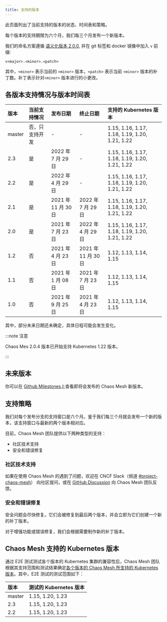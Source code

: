 ```yaml
---
title: 支持的版本
---
```


此页面列出了当前支持的版本的状态、时间表和策略。

每个版本的支持期限为六个月，我们每三个月发布一个新版本。

我们的命名方案遵循 [语义化版本 2.0.0](https://semver.org/lang/zh-CN/), 并在 git 标签和 docker 镜像中加入 `v` 前缀:

```plain
v<major>.<minor>.<patch>
```

其中，`<minor>` 表示当前的 `<minor>` 版本，`<patch>` 表示当前 `<minor>` 版本的补丁数。补丁表示针对`<minor>` 版本进行的小更改。

## 各版本支持情况与版本时间表

| 版本   | 当前支持情况   | 发布日期            | 终止日期            | 支持的 Kubernetes 版本                         |
| :----- | :------------- | :------------------ | :------------------ | :--------------------------------------------- |
| master | 否，只支持开发 | -                   | -                   | 1.15, 1.16, 1.17, 1.18, 1.19, 1.20, 1.21, 1.22 |
| 2.3    | 是             | 2022 年 7 月 29 日  | -                   | 1.15, 1.16, 1.17, 1.18, 1.19, 1.20, 1.21, 1.22 |
| 2.2    | 是             | 2022 年 4 月 29 日  | -                   | 1.15, 1.16, 1.17, 1.18, 1.19, 1.20, 1.21, 1.22 |
| 2.1    | 是             | 2021 年 11 月 30 日 | 2022 年 7 月 29 日  | 1.15, 1.16, 1.17, 1.18, 1.19, 1.20, 1.21, 1.22 |
| 2.0    | 是             | 2021 年 7 月 23 日  | 2022 年 4 月 29 日  | 1.15, 1.16, 1.17, 1.18, 1.19, 1.20, 1.21, 1.22 |
| 1.2    | 否             | 2021 年 4 月 23 日  | 2021 年 11 月 30 日 | 1.12, 1.13, 1.14, 1.15                         |
| 1.1    | 否             | 2021 年 1 月 08 日  | 2021 年 7 月 23 日  | 1.12, 1.13, 1.14, 1.15                         |
| 1.0    | 否             | 2021 年 9 月 25 日  | 2021 年 4 月 23 日  | 1.12, 1.13, 1.14, 1.15                         |

其中，部分未来日期还未确定，具体日程可能会发生变化。

:::note 注意

Chaos Mes 2.0.4 版本已开始支持 Kubernetes 1.22 版本。

:::

## 未来版本

你可以在 [Github Milestones](https://github.com/chaos-mesh/chaos-mesh/milestones)上查看即将会发布的 Chaos Mesh 新版本。

## 支持策略

我们对每个发布分支的支持窗口是六个月。鉴于我们每三个月就会发布一个新的版本，该支持窗口与最新的两个版本相对应。

目前，Chaos Mesh 团队提供以下两种类型的支持：

- 社区技术支持
- 安全和错误修复

### 社区技术支持

如果在使用 Chaos Mesh 的遇到了问题，欢迎在 CNCF Slack（频道 [#project-chaos-mesh](https://cloud-native.slack.com/archives/C0193VAV272)） 向社区提问，或在 [GitHub Discussion](https://github.com/chaos-mesh/chaos-mesh/discussions) 向 Chaos Mesh 团队反馈。

### 安全和错误修复

安全问题会尽快修复。它们会被修复到最后两个版本，并会立即为它们创建一个新的补丁版本。

对于增强功能或错误修复，我们会根据需要制作新的补丁版本。

## Chaos Mesh 支持的 Kubernetes 版本

通过 E2E 测试测试各个版本的 Kubernetes 集群的兼容性后，Chaos Mesh 团队根据其支持范围和测试结果确定[各个版本的 Chaos Mesh 所支持的 Kubernetes 版本](#chaos-mesh-的支持状态)。其中，E2E 测试的测试范围如下：

| 版本   | 测试的 Kubernetes 版本 |
| :----- | :--------------------- |
| master | 1.15, 1.20, 1.23       |
| 2.3    | 1.15, 1.20, 1.23       |
| 2.2    | 1.15, 1.20, 1.23       |
